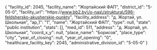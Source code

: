 {
    "facility_id": 2045,
    "facility_name": "Жортайский ФАП",
    "district_id": "5-05-0",
    "facility_url": "https:\/\/www.bb2.by\/o-nas\/struktura\/596-feldshersko-akusherskie-punkty",
    "facility_address": "д. Жортай, ул. Школьная",
    "ap_1": "1",
    "name": "Жортайский ФАП",
    "type": null,
    "state": "public institution",
    "stats": [],
    "med_id": 511,
    "address": "д. Жортай, ул. Школьная",
    "coord_x_y": null,
    "place_name": "Борисов",
    "place_type": "city",
    "year_of_closing": null,
    "year_of_opening": "0",
    "healthcare_facility_key": 2045,
    "administrative_division_id": "5-05-0"
}